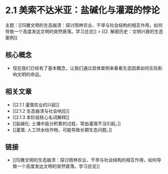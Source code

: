 # 2.1 美索不达米亚：盐碱化与灌溉的悖论

主题：[[玛雅文明的生态崩溃：探讨雨林农业、干旱与社会结构的相互作用，如何导致一个高度发达文明的突然衰落。学习总览]] > [[2. 解密历史：文明兴衰的生态案例]]

## 核心概念

- 现在我们已经有了基本概念，让我们通过具体案例来看看生态因素如何实际影响文明的命运。

## 相关文章

- [[2.1.1 灌溉农业的兴起]]
- [[2.1.2 生态崩溃与社会响应]]
- [[2.1.3 本阶段核心名词解释]]
- [[盐碱化: 土壤中盐分积累的过程，常由灌溉不当引起。]]
- [[灌溉: 人工供水给作物，可能导致长期生态问题。]]

## 链接

- [[玛雅文明的生态崩溃：探讨雨林农业、干旱与社会结构的相互作用，如何导致一个高度发达文明的突然衰落。学习总览]]
